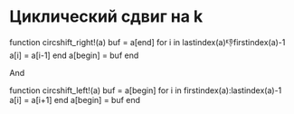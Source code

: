 # Циклический сдвиг на k
function circshift_right!(a)
buf = a[end]
for i in lastindex(a):-1:firstindex(a)-1
a[i] = a[i-1]
end
a[begin] = buf
end

And

function circshift_left!(a)
buf = a[begin]
for i in firstindex(a):lastindex(a)-1
a[i] = a[i+1]
end
a[begin] = buf
end
